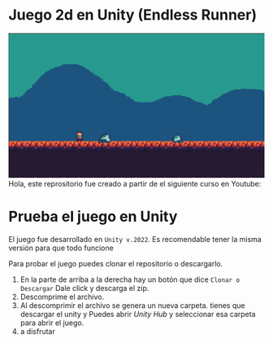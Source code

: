 # Juego 2d en Unity (Endless Runner)
![Screenshot](Screenshots/Juego.png)
Hola, este reprositorio fue creado a partir de el siguiente curso en Youtube:

# Prueba el juego en Unity
El juego fue desarrollado en `Unity v.2022`. Es recomendable tener la misma versión para que todo funcione 

Para probar el juego puedes clonar el repositorio o descargarlo. 
1. En la parte de arriba a la derecha hay un botón que dice `Clonar o Descargar` Dale click y descarga el zip.
2. Descomprime el archivo.
3. Al descomprimir el archivo se genera un nueva carpeta. tienes que descargar el unity y Puedes abrir *Unity Hub* y seleccionar esa carpeta para abrir el juego.
4. a disfrutar
